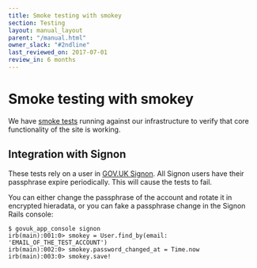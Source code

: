 ```yaml
---
title: Smoke testing with smokey
section: Testing
layout: manual_layout
parent: "/manual.html"
owner_slack: "#2ndline"
last_reviewed_on: 2017-07-01
review_in: 6 months
---
```


# Smoke testing with smokey

We have [smoke tests][smokey] running against our infrastructure to verify
that core functionality of the site is working.

## Integration with Signon

These tests rely on a user in [GOV.UK Signon][signon]. All Signon users have their passphrase expire periodically. This will cause the tests to fail.

You can either change the passphrase of the account and rotate it in encrypted
hieradata, or you can fake a passphrase change in the Signon Rails console:

```
$ govuk_app_console signon
irb(main):001:0> smokey = User.find_by(email: 'EMAIL_OF_THE_TEST_ACCOUNT')
irb(main):002:0> smokey.password_changed_at = Time.now
irb(main):003:0> smokey.save!
```

[smokey]: https://github.com/alphagov/smokey
[signon]: https://github.com/alphagov/signon
